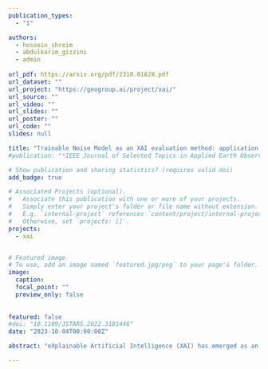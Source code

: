 ```yaml
---
publication_types:
  - "1"

authors:
  - hossein_shreim
  - abdulkarim_gizzini
  - admin
  
url_pdf: https://arxiv.org/pdf/2310.01828.pdf
url_dataset: ""
url_project: "https://geogroup.ai/project/xai/"
url_source: ""
url_video: ""
url_slides: ""
url_poster: ""
url_code: ""
slides: null

title: "Trainable Noise Model as an XAI evaluation method: application on Sobol for remote sensing image segmentation"
#publication: "*IEEE Journal of Selected Topics in Applied Earth Observations and Remote Sensing*"

# Show publication and sharing statistics? (requires valid doi)
add_badge: true

# Associated Projects (optional).
#   Associate this publication with one or more of your projects.
#   Simply enter your project's folder or file name without extension.
#   E.g. `internal-project` references `content/project/internal-project/index.md`.
#   Otherwise, set `projects: []`.
projects:
  - xai


# Featured image
# To use, add an image named `featured.jpg/png` to your page's folder. 
image:
  caption:
  focal_point: ""
  preview_only: false
  
  
featured: false
#doi: "10.1109/JSTARS.2022.3181446"
date: "2023-10-04T00:00:00Z"

abstract: "eXplainable Artificial Intelligence (XAI) has emerged as an essential requirement when dealing with mission-critical applications, ensuring transparency and interpretability of the employed black box AI models. XAI significance spans various domains, from healthcare to finance, where understanding the decision-making process of deep learning algorithms is essential. Most computer vision AI-based models are often black boxes; hence, providing explainability of image processing deep neural networks is crucial for their wide adoption and deployment in medical image analysis, autonomous driving, and remote sensing applications. Existing XAI methods aim to provide insights about the methodology used by the black box model in making decisions by highlighting the most relevant regions within the input image that contribute to the model's prediction. Recently, several XAI methods for image classification tasks have been introduced. On the contrary, image segmentation has received comparatively less attention in the context of explainability, even though it is a fundamental task in computer vision applications, especially in remote sensing. Only some research proposes gradient-based XAI algorithms for image segmentation. This paper adapts the recent gradient-free Sobol XAI method for semantic segmentation. To measure the performance of the Sobol method for segmentation, we propose a quantitative XAI evaluation method based on a learnable noise model. The main objective of this model is to induce noise on the explanation maps, where higher induced noise signifies low accuracy and vice-versa. A thorough benchmark is conducted using high-resolution satellite images focusing on buildings' segmentation tasks. Our results reveal that the proposed noise-based evaluation technique can effectively compare the fidelity of different XAI methods."

---
```

